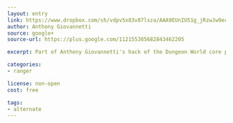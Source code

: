 ```yaml
---
layout: entry
link: https://www.dropbox.com/sh/vdpv5x83v87lsza/AAA9EUnIU51g_jRzwJw9ec0oa?dl=0
author: Anthony Giovannetti
source: google+
source-url: https://plus.google.com/112155385682843462205

excerpt: Part of Anthony Giovannetti's hack of the Dungeon World core playbooks

categories:
- ranger

license: non-open
cost: free

tags:
- alternate
---
```

